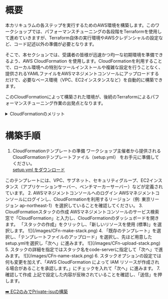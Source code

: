 # 概要
本カリキュラムの各ステップを実行するためのAWS環境を構築します。このワークショップでは、パフォーマンスチューニングの各段階をTerraformを使用して進めていきますが、Terraform自体の実行環境やAWSクレデンシャルの設定など、コード記述以外の準備が必要となります。  

そこで、本セクションでは、受講者の皆様が迅速かつ均一な初期環境を準備できるよう、AWS CloudFormation を使用します。CloudFormationを利用することで、ローカル環境への特別なツールインストールや複雑な設定を行うことなく、提供されるYAMLファイルをAWSマネジメントコンソールにアップロードするだけで、必要なベース環境（VPC、EC2インスタンスなど）を自動的に構築できます。

このCloudFormationによって構築された環境が、後続のTerraformによるパフォーマンスチューニング作業の出発点となります。

<details>
<summary>CloudFormationのメリット</summary>
<ul>
<li><strong>インフラのコード化:</strong> インフラストラクチャをテンプレートファイル（JSONまたはYAML）で記述し、バージョン管理や再利用が可能です。</li>
<li><strong>自動化されたデプロイ:</strong> テンプレートに基づいてリソースを自動的にプロビジョニングおよび設定します。手動操作によるミスを削減し、デプロイ時間を短縮します。</li>
<li><strong>再現性と一貫性:</strong> 同じテンプレートを使用すれば、何度でも同じ環境を正確に再現できます。開発、ステージング、本番環境の一貫性を保つのに役立ちます。</li>
<li><strong>依存関係の管理:</strong> リソース間の依存関係を自動的に処理し、正しい順序で作成・削除します。</li>
<li><strong>簡便性:</strong> ローカルに特別な実行環境を構築する必要がなく、AWSマネジメントコンソールからテンプレートファイルをアップロードするだけで利用開始できます。</li>
</ul>
</details>

# 構築手順
1. CloudFormationテンプレートの準備
    ワークショップ主催者から提供されるCloudFormationテンプレートファイル（setup.yml） をお手元に準備してください。  
    <a href="https://raw.githubusercontent.com/KiyamaMizuki/Private-isu-scoreup-for-AWS/refs/heads/main/01-initial-environment/setup.yml" download="setup.yml">
  setup.yml をダウンロード
</a>  
    このテンプレートには、VPC、サブネット、セキュリティグループ、EC2インスタンス（アプリケーションサーバー、ベンチマーカーサーバー）などが定義されています。
2. AWSマネジメントコンソールへのログイン
    AWSマネジメントコンソールにログインし、CloudFormationを利用するリージョン（例: 東京リージョン ap-northeast-1）を選択していることを確認してください。
3. CloudFormationスタックの作成
    AWSマネジメントコンソールのサービス検索窓で「CloudFormation」と入力し、CloudFormationのダッシュボードを開きます。
    「スタックの作成」をクリックし、「新しいリソースを使用 (標準)」を選択します。
    ![](/images/CFn-make-stack.png)
4. 「既存のテンプレート」を選択し、「テンプレートファイルのアップロード」を選択し、先ほど用意したsetup.ymlを選択し「次へ」に進みます。
    ![](/images/CFn-upload-stack.png)
5. スタックの詳細を指定ではスタック名をcode-serverに指定して「次へ」で進みます。
    ![](/images/CFn-name-stack.png)
6. スタックオプションの設定では何も変更を加えず、「AWS CloudFormation によって IAM リソースが作成される場合があることを承認します。」にチェックを入れて「次へ」に進みます。
7. 確認して作成
    上記で設定した内容が反映されていることを確認し、「送信」を押します。

 [➡️ EC2のみでPrivate-isuの構築](../02-ec2-only-setup/README.md)